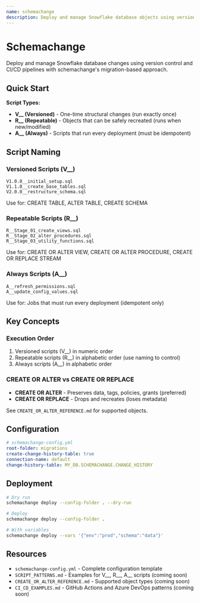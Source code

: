 ```yaml
---
name: schemachange
description: Deploy and manage Snowflake database objects using version control with schemachange. Use this skill when you need to manage database migrations for objects not handled by dbt, implement CI/CD pipelines for schema changes, or coordinate deployments across multiple environments.
---
```


# Schemachange

Deploy and manage Snowflake database changes using version control and CI/CD pipelines with schemachange's migration-based approach.

## Quick Start

**Script Types:**

- **V__ (Versioned)** - One-time structural changes (run exactly once)
- **R__ (Repeatable)** - Objects that can be safely recreated (runs when new/modified)
- **A__ (Always)** - Scripts that run every deployment (must be idempotent)

## Script Naming

### Versioned Scripts (V__)
```
V1.0.0__initial_setup.sql
V1.1.0__create_base_tables.sql
V2.0.0__restructure_schema.sql
```
Use for: CREATE TABLE, ALTER TABLE, CREATE SCHEMA

### Repeatable Scripts (R__)
```
R__Stage_01_create_views.sql
R__Stage_02_alter_procedures.sql
R__Stage_03_utility_functions.sql
```
Use for: CREATE OR ALTER VIEW, CREATE OR ALTER PROCEDURE, CREATE OR REPLACE STREAM

### Always Scripts (A__)
```
A__refresh_permissions.sql
A__update_config_values.sql
```
Use for: Jobs that must run every deployment (idempotent only)

## Key Concepts

### Execution Order
1. Versioned scripts (V__) in numeric order
2. Repeatable scripts (R__) in alphabetic order (use naming to control)
3. Always scripts (A__) in alphabetic order

### CREATE OR ALTER vs CREATE OR REPLACE
- **CREATE OR ALTER** - Preserves data, tags, policies, grants (preferred)
- **CREATE OR REPLACE** - Drops and recreates (loses metadata)

See `CREATE_OR_ALTER_REFERENCE.md` for supported objects.

## Configuration

```yaml
# schemachange-config.yml
root-folder: migrations
create-change-history-table: true
connection-name: default
change-history-table: MY_DB.SCHEMACHANGE.CHANGE_HISTORY
```

## Deployment

```bash
# Dry run
schemachange deploy --config-folder . --dry-run

# Deploy
schemachange deploy --config-folder .

# With variables
schemachange deploy --vars '{"env":"prod","schema":"data"}'
```

## Resources

- `schemachange-config.yml` - Complete configuration template
- `SCRIPT_PATTERNS.md` - Examples for V__, R__, A__ scripts (coming soon)
- `CREATE_OR_ALTER_REFERENCE.md` - Supported object types (coming soon)
- `CI_CD_EXAMPLES.md` - GitHub Actions and Azure DevOps patterns (coming soon)
